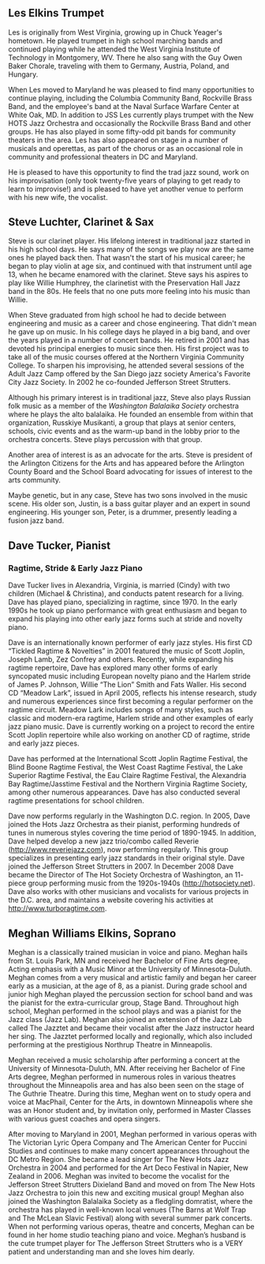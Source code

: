 # 

## Les Elkins Trumpet 

Les is originally from West Virginia, growing up in Chuck Yeager's hometown. He played trumpet in high school marching bands and continued playing while he attended the West Virginia Institute of Technology in Montgomery, WV. There he also sang with the Guy Owen Baker Chorale, traveling with them to Germany, Austria, Poland, and Hungary.

When Les moved to Maryland he was pleased to find many opportunities to continue playing, including the Columbia Community Band, Rockville Brass Band, and the employee's band at the Naval Surface Warfare Center at White Oak, MD. In addition to JSS Les currently plays trumpet with the New HOTS Jazz Orchestra and occasionally the Rockville Brass Band and other groups. He has also played in some fifty-odd pit bands for community theaters in the area. Les has also appeared on stage in a number of musicals and operettas, as part of the chorus or as an occasional role in community and professional theaters in DC and Maryland.

He is pleased to have this opportunity to find the trad jazz sound, work on his improvisation (only took twenty-five years of playing to get ready to learn to improvise!) and is pleased to have yet another venue to perform with his new wife, the vocalist.


## Steve Luchter, Clarinet & Sax

Steve is our clarinet player. His lifelong interest in traditional jazz started in his high school days. He says many of the songs we play now are the same ones he played back then. That wasn't the start of his musical career; he began to play violin at age six, and continued with that instrument until age 13, when he became enamored with the clarinet. Steve says his aspires to play like Willie Humphrey, the clarinetist with the Preservation Hall Jazz band in the 80s. He feels that no one puts more feeling into his music than Willie.

When Steve graduated from high school he had to decide between engineering and music as a career and chose engineering. That didn't mean he gave up on music. In his college days he played in a big band, and over the years played in a number of concert bands. He retired in 2001 and has devoted his principal energies to music since then. His first project was to take all of the music courses offered at the Northern Virginia Community College. To sharpen his improvising, he attended several sessions of the Adult Jazz Camp offered by the San Diego jazz society America's Favorite City Jazz Society. In 2002 he co-founded Jefferson Street Strutters. 

Although his primary interest is in traditional jazz, Steve also plays Russian folk music as a member of the *Washington Balalaika Society* orchestra where he plays the alto balalaika. He founded an ensemble from within that organization, Russkiye Musikanti, a group that plays at senior centers, schools, civic events and as the warm-up band in the lobby prior to the orchestra concerts. Steve plays percussion with that group. 

Another area of interest is as an advocate for the arts. Steve is president of the Arlington Citizens for the Arts and has appeared before the Arlington County Board and the School Board advocating for issues of interest to the arts community. 

Maybe genetic, but in any case, Steve has two sons involved in the music scene. His older son, Justin, is a bass guitar player and an expert in sound engineering. His younger son, Peter, is a drummer, presently leading a fusion jazz band.


## Dave Tucker, Pianist

### Ragtime, Stride & Early Jazz Piano

Dave Tucker lives in Alexandria, Virginia, is married (Cindy) with two children (Michael & Christina), and conducts patent research for a living. Dave has played piano, specializing in ragtime, since 1970. In the early 1990s he took up piano performance with great enthusiasm and began to expand his playing into other early jazz forms such at stride and novelty piano.

Dave is an internationally known performer of early jazz styles. His first CD “Tickled Ragtime & Novelties” in 2001 featured the music of Scott Joplin, Joseph Lamb, Zez Confrey and others. Recently, while expanding his ragtime repertoire, Dave has explored many other forms of early syncopated music including European novelty piano and the Harlem stride of James P. Johnson, Willie “The Lion” Smith and Fats Waller. His second CD “Meadow Lark”, issued in April 2005, reflects his intense research, study and numerous experiences since first becoming a regular performer on the ragtime circuit. Meadow Lark includes songs of many styles, such as classic and modern-era ragtime, Harlem stride and other examples of early jazz piano music. Dave is currently working on a project to record the entire Scott Joplin repertoire while also working on another CD of ragtime, stride and early jazz pieces. 

Dave has performed at the International Scott Joplin Ragtime Festival, the Blind Boone Ragtime Festival, the West Coast Ragtime Festival, the Lake Superior Ragtime Festival, the Eau Claire Ragtime Festival, the Alexandria Bay Ragtime/Jasstime Festival and the Northern Virginia Ragtime Society, among other numerous appearances. Dave has also conducted several ragtime presentations for school children.

Dave now performs regularly in the Washington D.C. region. In 2005, Dave joined the Hots Jazz Orchestra as their pianist, performing hundreds of tunes in numerous styles covering the time period of 1890-1945. In addition, Dave helped develop a new jazz trio/combo called Reverie (http://www.reveriejazz.com), now performing regularly. This group specializes in presenting early jazz standards in their original style. Dave joined the Jefferson Street Strutters in 2007. In December 2008 Dave became the Director of The Hot Society Orchestra of Washington, an 11- piece group performing music from the 1920s-1940s (http://hotsociety.net). Dave also works with other musicians and vocalists for various projects in the D.C. area, and maintains a website covering his activities at http://www.turboragtime.com.

## Meghan Williams Elkins, Soprano

Meghan is a classically trained musician in voice and piano. Meghan hails from St. Louis Park, MN and received her Bachelor of Fine Arts degree, Acting emphasis with a Music Minor at the University of Minnesota-Duluth. Meghan comes from a very musical and artistic family and began her career early as a musician, at the age of 8, as a pianist. During grade school and junior high Meghan played the percussion section for school band and was the pianist for the extra-curricular group, Stage Band. Throughout high school, Meghan performed in the school plays and was a pianist for the Jazz class (Jazz Lab). Meghan also joined an extension of the Jazz Lab called The Jazztet and became their vocalist after the Jazz instructor heard her sing. The Jazztet performed locally and regionally, which also included performing at the prestigious Northrup Theatre in Minneapolis.

Meghan received a music scholarship after performing a concert at the University of Minnesota-Duluth, MN. After receiving her Bachelor of Fine Arts degree, Meghan performed in numerous roles in various theatres throughout the Minneapolis area and has also been seen on the stage of The Guthrie Theatre. During this time, Meghan went on to study opera and voice at MacPhail, Center for the Arts, in downtown Minneapolis where she was an Honor student and, by invitation only, performed in Master Classes with various guest coaches and opera singers.

After moving to Maryland in 2001, Meghan performed in various operas with The Victorian Lyric Opera Company and The American Center for Puccini Studies and continues to make many concert appearances throughout the DC Metro Region. She became a lead singer for The New Hots Jazz Orchestra in 2004 and performed for the Art Deco Festival in Napier, New Zealand in 2006. Meghan was invited to become the vocalist for the Jefferson Street Strutters Dixieland Band and moved on from The New Hots Jazz Orchestra to join this new and exciting musical group! Meghan also joined the Washington Balalaika Society as a fledgling domratist, where the orchestra has played in well-known local venues (The Barns at Wolf Trap and The McLean Slavic Festival) along with several summer park concerts. 
When not performing various operas, theatre and concerts, Meghan can be found in her home studio teaching piano and voice. Meghan’s husband is the cute trumpet player for The Jefferson Street Strutters who is a VERY patient and understanding man and she loves him dearly.
